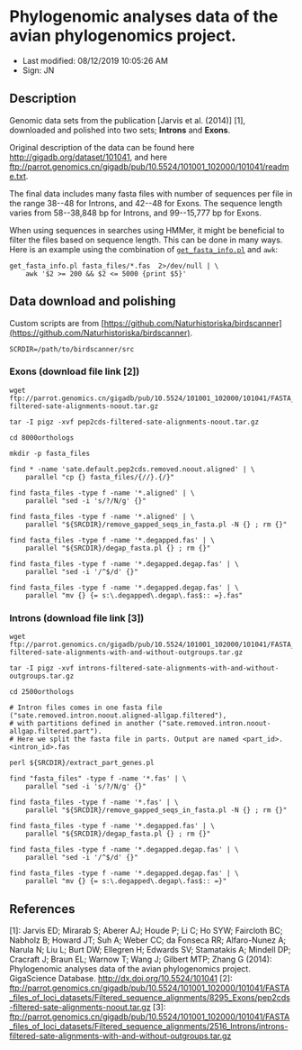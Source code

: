 # Phylogenomic analyses data of the avian phylogenomics project.

- Last modified: 08/12/2019 10:05:26 AM
- Sign: JN

## Description

Genomic data sets from the publication [Jarvis et al. (2014)] [1], downloaded and
polished into two sets; **Introns** and **Exons**.

Original description of the data can be found here <http://gigadb.org/dataset/101041>,
and here <ftp://parrot.genomics.cn/gigadb/pub/10.5524/101001_102000/101041/readme.txt>.

The final data includes many fasta files with number of sequences per file in
the range 38--48 for Introns, and 42--48 for Exons. The sequence length varies
from 58--38,848 bp for Introns, and 99--15,777 bp for Exons.

When using sequences in searches using HMMer, it might be beneficial to filter
the files based on sequence length. This can be done in many ways. Here is an
example using the combination of
[`get_fasta_info.pl`](https://github.com/nylander/get_fasta_info)
and `awk`:

    get_fasta_info.pl fasta_files/*.fas  2>/dev/null | \
        awk '$2 >= 200 && $2 <= 5000 {print $5}'


## Data download and polishing

Custom scripts are from [https://github.com/Naturhistoriska/birdscanner](https://github.com/Naturhistoriska/birdscanner).

    SCRDIR=/path/to/birdscanner/src

### Exons (download file link [2])

    wget ftp://parrot.genomics.cn/gigadb/pub/10.5524/101001_102000/101041/FASTA_files_of_loci_datasets/Filtered_sequence_alignments/8295_Exons/pep2cds-filtered-sate-alignments-noout.tar.gz

    tar -I pigz -xvf pep2cds-filtered-sate-alignments-noout.tar.gz

    cd 8000orthologs

    mkdir -p fasta_files

    find * -name 'sate.default.pep2cds.removed.noout.aligned' | \
        parallel "cp {} fasta_files/{//}.{/}"

    find fasta_files -type f -name '*.aligned' | \
        parallel "sed -i 's/?/N/g' {}"

    find fasta_files -type f -name '*.aligned' | \
        parallel "${SRCDIR}/remove_gapped_seqs_in_fasta.pl -N {} ; rm {}"

    find fasta_files -type f -name '*.degapped.fas' | \
        parallel "${SRCDIR}/degap_fasta.pl {} ; rm {}"

    find fasta_files -type f -name '*.degapped.degap.fas' | \
        parallel "sed -i '/^$/d' {}"

    find fasta_files -type f -name '*.degapped.degap.fas' | \
        parallel "mv {} {= s:\.degapped\.degap\.fas$:: =}.fas"


### Introns (download file link [3])

    wget ftp://parrot.genomics.cn/gigadb/pub/10.5524/101001_102000/101041/FASTA_files_of_loci_datasets/Filtered_sequence_alignments/2516_Introns/introns-filtered-sate-alignments-with-and-without-outgroups.tar.gz

    tar -I pigz -xvf introns-filtered-sate-alignments-with-and-without-outgroups.tar.gz

    cd 2500orthologs

    # Intron files comes in one fasta file ("sate.removed.intron.noout.aligned-allgap.filtered"),
    # with partitions defined in another ("sate.removed.intron.noout-allgap.filtered.part").
    # Here we split the fasta file in parts. Output are named <part_id>.<intron_id>.fas

    perl ${SRCDIR}/extract_part_genes.pl
 
    find "fasta_files" -type f -name '*.fas' | \
        parallel "sed -i 's/?/N/g' {}"

    find fasta_files -type f -name '*.fas' | \
        parallel "${SRCDIR}/remove_gapped_seqs_in_fasta.pl -N {} ; rm {}"

    find fasta_files -type f -name '*.degapped.fas' | \
        parallel "${SRCDIR}/degap_fasta.pl {} ; rm {}"

    find fasta_files -type f -name '*.degapped.degap.fas' | \
        parallel "sed -i '/^$/d' {}"
    
    find fasta_files -type f -name '*.degapped.degap.fas' | \
        parallel "mv {} {= s:\.degapped\.degap\.fas$:: =}"


## References

[1]: Jarvis ED; Mirarab S; Aberer AJ; Houde P; Li C; Ho SYW; Faircloth BC; Nabholz B; Howard JT; Suh A; Weber CC; da Fonseca RR; Alfaro-Nunez A; Narula N; Liu L; Burt DW; Ellegren H; Edwards SV; Stamatakis A; Mindell DP; Cracraft J; Braun EL; Warnow T; Wang J; Gilbert MTP; Zhang G (2014): Phylogenomic analyses data of the avian phylogenomics project. GigaScience Database. <http://dx.doi.org/10.5524/101041>
[2]: <ftp://parrot.genomics.cn/gigadb/pub/10.5524/101001_102000/101041/FASTA_files_of_loci_datasets/Filtered_sequence_alignments/8295_Exons/pep2cds-filtered-sate-alignments-noout.tar.gz>
[3]: <ftp://parrot.genomics.cn/gigadb/pub/10.5524/101001_102000/101041/FASTA_files_of_loci_datasets/Filtered_sequence_alignments/2516_Introns/introns-filtered-sate-alignments-with-and-without-outgroups.tar.gz>
